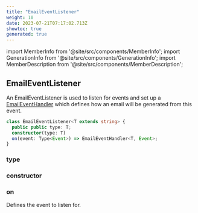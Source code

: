 ```yaml
---
title: "EmailEventListener"
weight: 10
date: 2023-07-21T07:17:02.713Z
showtoc: true
generated: true
---
```

<!-- This file was generated from the Vendure source. Do not modify. Instead, re-run the "docs:build" script -->
import MemberInfo from '@site/src/components/MemberInfo';
import GenerationInfo from '@site/src/components/GenerationInfo';
import MemberDescription from '@site/src/components/MemberDescription';


## EmailEventListener

<GenerationInfo sourceFile="packages/email-plugin/src/event-listener.ts" sourceLine="13" packageName="@vendure/email-plugin" />

An EmailEventListener is used to listen for events and set up a <a href='/docs/reference/typescript-api/core-plugins/email-plugin/email-event-handler#emaileventhandler'>EmailEventHandler</a> which
defines how an email will be generated from this event.

```ts title="Signature"
class EmailEventListener<T extends string> {
  public public type: T;
  constructor(type: T)
  on(event: Type<Event>) => EmailEventHandler<T, Event>;
}
```

<div className="members-wrapper">

### type

<MemberInfo kind="property" type="T"   />


### constructor

<MemberInfo kind="method" type="(type: T) => EmailEventListener"   />


### on

<MemberInfo kind="method" type="(event: Type&#60;Event&#62;) => <a href='/docs/reference/typescript-api/core-plugins/email-plugin/email-event-handler#emaileventhandler'>EmailEventHandler</a>&#60;T, Event&#62;"   />

Defines the event to listen for.


</div>
